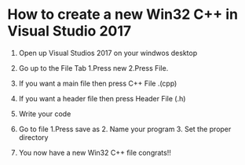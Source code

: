 # How to create a new Win32 C++ in Visual Studio 2017 

1. Open up Visual Studios 2017 on your windwos desktop

2. Go up to the File Tab 
	1.Press new 
	2.Press File. 
3. If you want a main file then press C++ File .(cpp)
4. If you want a header file then press Header File (.h)
5. Write your code 
6. Go to file 
	1.Press save as 
	2. Name your program 
	3. Set the proper directory 
7. You now have a new Win32 C++ file congrats!!
